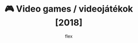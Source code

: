 ---
layout:   post
title:    🎮 Video games / videojátékok [2018]
author:   flex
comments: true
category: Video games / videojátékok
tags:     [listák, awesome]
---
